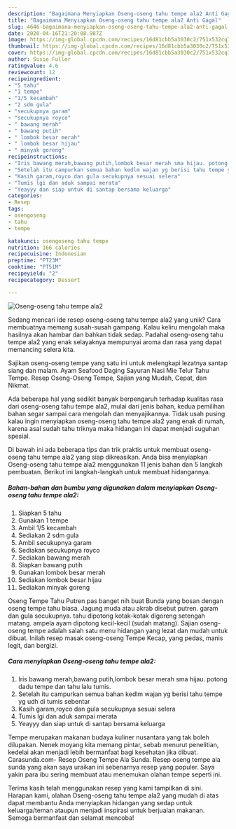 ```yaml
---
description: "Bagaimana Menyiapkan Oseng-oseng tahu tempe ala2 Anti Gagal"
title: "Bagaimana Menyiapkan Oseng-oseng tahu tempe ala2 Anti Gagal"
slug: 4646-bagaimana-menyiapkan-oseng-oseng-tahu-tempe-ala2-anti-gagal
date: 2020-04-16T21:20:08.987Z
image: https://img-global.cpcdn.com/recipes/16d81cbb5a3030c2/751x532cq70/oseng-oseng-tahu-tempe-ala2-foto-resep-utama.jpg
thumbnail: https://img-global.cpcdn.com/recipes/16d81cbb5a3030c2/751x532cq70/oseng-oseng-tahu-tempe-ala2-foto-resep-utama.jpg
cover: https://img-global.cpcdn.com/recipes/16d81cbb5a3030c2/751x532cq70/oseng-oseng-tahu-tempe-ala2-foto-resep-utama.jpg
author: Susie Fuller
ratingvalue: 4.6
reviewcount: 12
recipeingredient:
- "5 tahu"
- "1 tempe"
- "1/5 kecambah"
- "2 sdm gula"
- "secukupnya garam"
- "secukupnya royco"
- " bawang merah"
- " bawang putih"
- " lombok besar merah"
- " lombok besar hijau"
- " minyak goreng"
recipeinstructions:
- "Iris bawang merah,bawang putih,lombok besar merah sma hijau. potong dadu tempe dan tahu lalu tumis."
- "Setelah itu campurkan semua bahan kedlm wajan yg berisi tahu tempe yg udh di tumis sebentar"
- "Kasih garam,royco dan gula secukupnya sesuai selera"
- "Tumis lgi dan aduk sampai merata"
- "Yeayyy dan siap untuk di santap bersama keluarga"
categories:
- Resep
tags:
- osengoseng
- tahu
- tempe

katakunci: osengoseng tahu tempe 
nutrition: 166 calories
recipecuisine: Indonesian
preptime: "PT23M"
cooktime: "PT51M"
recipeyield: "2"
recipecategory: Dessert

---
```



![Oseng-oseng tahu tempe ala2](https://img-global.cpcdn.com/recipes/16d81cbb5a3030c2/751x532cq70/oseng-oseng-tahu-tempe-ala2-foto-resep-utama.jpg)

Sedang mencari ide resep oseng-oseng tahu tempe ala2 yang unik? Cara membuatnya memang susah-susah gampang. Kalau keliru mengolah maka hasilnya akan hambar dan bahkan tidak sedap. Padahal oseng-oseng tahu tempe ala2 yang enak selayaknya mempunyai aroma dan rasa yang dapat memancing selera kita.

Sajikan oseng-oseng tempe yang satu ini untuk melengkapi lezatnya santap siang dan malam. Ayam Seafood Daging Sayuran Nasi Mie Telur Tahu Tempe. Resep Oseng-Oseng Tempe, Sajian yang Mudah, Cepat, dan Nikmat.

Ada beberapa hal yang sedikit banyak berpengaruh terhadap kualitas rasa dari oseng-oseng tahu tempe ala2, mulai dari jenis bahan, kedua pemilihan bahan segar sampai cara mengolah dan menyajikannya. Tidak usah pusing kalau ingin menyiapkan oseng-oseng tahu tempe ala2 yang enak di rumah, karena asal sudah tahu triknya maka hidangan ini dapat menjadi suguhan spesial.


Di bawah ini ada beberapa tips dan trik praktis untuk membuat oseng-oseng tahu tempe ala2 yang siap dikreasikan. Anda bisa menyiapkan Oseng-oseng tahu tempe ala2 menggunakan 11 jenis bahan dan 5 langkah pembuatan. Berikut ini langkah-langkah untuk membuat hidangannya.

<!--inarticleads1-->

##### Bahan-bahan dan bumbu yang digunakan dalam menyiapkan Oseng-oseng tahu tempe ala2:

1. Siapkan 5 tahu
1. Gunakan 1 tempe
1. Ambil 1/5 kecambah
1. Sediakan 2 sdm gula
1. Ambil secukupnya garam
1. Sediakan secukupnya royco
1. Sediakan  bawang merah
1. Siapkan  bawang putih
1. Gunakan  lombok besar merah
1. Sediakan  lombok besar hijau
1. Sediakan  minyak goreng


Oseng Tempe Tahu Putren pas banget nih buat Bunda yang bosan dengan oseng tempe tahu biasa. Jagung muda atau akrab disebut putren. garam dan gula secukupnya. tahu dipotong kotak-kotak digoreng setengah matang. ampela ayam dipotong kecil-kecil (sudah matang). Sajian oseng-oseng tempe adalah salah satu menu hidangan yang lezat dan mudah untuk dibuat. Inilah resep masak oseng-oseng Tempe Kecap, yang pedas, manis legit, dan bergizi. 

<!--inarticleads2-->

##### Cara menyiapkan Oseng-oseng tahu tempe ala2:

1. Iris bawang merah,bawang putih,lombok besar merah sma hijau. potong dadu tempe dan tahu lalu tumis.
1. Setelah itu campurkan semua bahan kedlm wajan yg berisi tahu tempe yg udh di tumis sebentar
1. Kasih garam,royco dan gula secukupnya sesuai selera
1. Tumis lgi dan aduk sampai merata
1. Yeayyy dan siap untuk di santap bersama keluarga


Tempe merupakan makanan budaya kuliner nusantara yang tak boleh dilupakan. Nenek moyang kita memang pintar, sebab menurut penelitian, kedelai akan menjadi lebih bermanfaat bagi kesehatan jika dibuat. Carasunda.com- Resep Oseng Tempe Ala Sunda. Resep oseng tempe ala sunda yang akan saya uraikan ini sebenarnya resep yang populer. Saya yakin para ibu sering membuat atau menemukan olahan tempe seperti ini. 

Terima kasih telah menggunakan resep yang kami tampilkan di sini. Harapan kami, olahan Oseng-oseng tahu tempe ala2 yang mudah di atas dapat membantu Anda menyiapkan hidangan yang sedap untuk keluarga/teman ataupun menjadi inspirasi untuk berjualan makanan. Semoga bermanfaat dan selamat mencoba!
